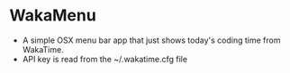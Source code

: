 # WakaMenu

* A simple OSX menu bar app that just shows today's coding time from WakaTime.
* API key is read from the ~/.wakatime.cfg file
